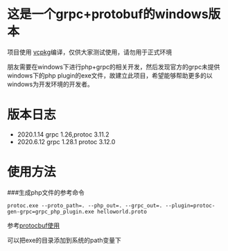 # 这是一个grpc+protobuf的windows版本
项目使用 [vcpkg](https://github.com/microsoft/vcpkg)编译，仅供大家测试使用，请勿用于正式环境


朋友需要在windows下进行php+grpc的相关开发，然后发现官方的grpc未提供windows下的php plugin的exe文件，故建立此项目，希望能够帮助更多的以windows为开发环境的开发者。 

# 版本日志
- 2020.1.14 grpc 1.26,protoc 3.11.2
- 2020.6.12 grpc 1.28.1 protoc 3.12.0

# 使用方法
###生成php文件的参考命令

`protoc.exe --proto_path=. --php_out=. --grpc_out=. --plugin=protoc-gen-grpc=grpc_php_plugin.exe helloworld.proto`

参考[protocbuf使用](https://developers.google.com/protocol-buffers/docs/proto3#generating)

可以把exe的目录添加到系统的path变量下
    
     
